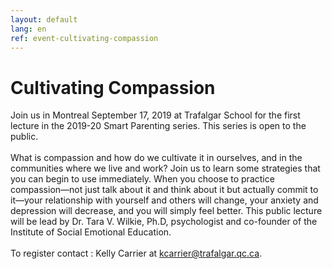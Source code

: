```yaml
---
layout: default
lang: en
ref: event-cultivating-compassion
---
```


<div class="box">
<h1>Cultivating Compassion</h1>
</div>

Join us in Montreal September 17, 2019 at Trafalgar School for the first lecture in the 2019-20 Smart Parenting series. This series is open to the public.<br/><br/> What is compassion and how do we cultivate it in ourselves, and in the communities where we live and work? Join us to learn some strategies that you can begin to use immediately. When you choose to practice compassion—not just talk about it and think about it but actually commit to it—your relationship with yourself and others will change, your anxiety and depression will decrease, and you will simply feel better. This public lecture will be lead by Dr. Tara V. Wilkie, Ph.D, psychologist and co-founder of the Institute of Social Emotional Education.<br/><br/>To register contact : Kelly Carrier at <a href="mailto:kcarrier@trafalgar.qc.ca">kcarrier@trafalgar.qc.ca</a>.
